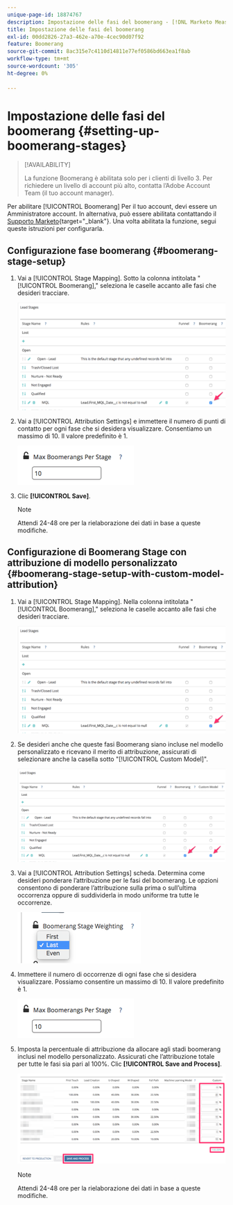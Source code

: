 ```yaml
---
unique-page-id: 18874767
description: Impostazione delle fasi del boomerang - [!DNL Marketo Measure] - Documentazione del prodotto
title: Impostazione delle fasi del boomerang
exl-id: 00dd2826-27a3-462e-a70e-4cec90d07f92
feature: Boomerang
source-git-commit: 8ac315e7c4110d14811e77ef0586bd663ea1f8ab
workflow-type: tm+mt
source-wordcount: '305'
ht-degree: 0%

---
```


# Impostazione delle fasi del boomerang {#setting-up-boomerang-stages}

>[!AVAILABILITY]
>
>La funzione Boomerang è abilitata solo per i clienti di livello 3. Per richiedere un livello di account più alto, contatta l’Adobe Account Team (il tuo account manager).

Per abilitare [!UICONTROL Boomerang] Per il tuo account, devi essere un Amministratore account. In alternativa, può essere abilitata contattando il [Supporto Marketo](https://nation.marketo.com/t5/support/ct-p/Support){target="_blank"}. Una volta abilitata la funzione, segui queste istruzioni per configurarla.

## Configurazione fase boomerang {#boomerang-stage-setup}

1. Vai a [!UICONTROL Stage Mapping]. Sotto la colonna intitolata &quot;[!UICONTROL Boomerang],&quot; seleziona le caselle accanto alle fasi che desideri tracciare.

   ![](assets/1-2.png)

1. Vai a [!UICONTROL Attribution Settings] e immettere il numero di punti di contatto per ogni fase che si desidera visualizzare. Consentiamo un massimo di 10. Il valore predefinito è 1.

   ![](assets/2-2.png)

1. Clic **[!UICONTROL Save]**.

   >[!NOTE]
   >
   >Attendi 24-48 ore per la rielaborazione dei dati in base a queste modifiche.

## Configurazione di Boomerang Stage con attribuzione di modello personalizzato {#boomerang-stage-setup-with-custom-model-attribution}

1. Vai a [!UICONTROL Stage Mapping]. Nella colonna intitolata &quot;[!UICONTROL Boomerang],&quot; seleziona le caselle accanto alle fasi che desideri tracciare.

   ![](assets/3-1.png)

1. Se desideri anche che queste fasi Boomerang siano incluse nel modello personalizzato e ricevano il merito di attribuzione, assicurati di selezionare anche la casella sotto &quot;[!UICONTROL Custom Model]&quot;.

   ![](assets/4-1.png)

1. Vai a [!UICONTROL Attribution Settings] scheda. Determina come desideri ponderare l’attribuzione per le fasi del boomerang. Le opzioni consentono di ponderare l’attribuzione sulla prima o sull’ultima occorrenza oppure di suddividerla in modo uniforme tra tutte le occorrenze.

   ![](assets/5-1.png)

1. Immettere il numero di occorrenze di ogni fase che si desidera visualizzare. Possiamo consentire un massimo di 10. Il valore predefinito è 1.

   ![](assets/6-1.png)

1. Imposta la percentuale di attribuzione da allocare agli stadi boomerang inclusi nel modello personalizzato. Assicurati che l’attribuzione totale per tutte le fasi sia pari al 100%. Clic **[!UICONTROL Save and Process]**.

   ![](assets/7-1.png)

   >[!NOTE]
   >
   >Attendi 24-48 ore per la rielaborazione dei dati in base a queste modifiche.
